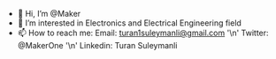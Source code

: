 - 👋 Hi, I’m @Maker
- 👀 I’m interested in Electronics and Electrical Engineering field
- 📫 How to reach me: 
      Email: turan1suleymanli@gmail.com '\n'
      Twitter: @MakerOne '\n'
      Linkedin: Turan Suleymanli
